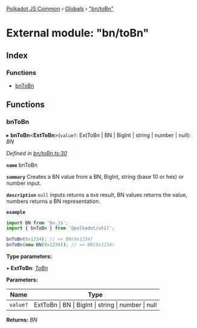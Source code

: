 [Polkadot JS Common](../README.md) › [Globals](../globals.md) › ["bn/toBn"](_bn_tobn_.md)

# External module: "bn/toBn"

## Index

### Functions

* [bnToBn](_bn_tobn_.md#bntobn)

## Functions

###  bnToBn

▸ **bnToBn**<**ExtToBn**>(`value?`: ExtToBn | BN | BigInt | string | number | null): *BN*

*Defined in [bn/toBn.ts:30](https://github.com/polkadot-js/common/blob/c8100dbe/packages/util/src/bn/toBn.ts#L30)*

**`name`** bnToBn

**`summary`** Creates a BN value from a BN, BigInt, string (base 10 or hex) or number input.

**`description`** 
`null` inputs returns a `0x0` result, BN values returns the value, numbers returns a BN representation.

**`example`** 
<BR>

```javascript
import BN from 'bn.js';
import { bnToBn } from '@polkadot/util';

bnToBn(0x1234); // => BN(0x1234)
bnToBn(new BN(0x1234)); // => BN(0x1234)
```

**Type parameters:**

▪ **ExtToBn**: *[ToBn](../interfaces/_types_.tobn.md)*

**Parameters:**

Name | Type |
------ | ------ |
`value?` | ExtToBn &#124; BN &#124; BigInt &#124; string &#124; number &#124; null |

**Returns:** *BN*
